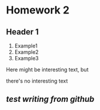 # Homework 2

## Header 1
1. Example1
2. Example2
3. Example3

Here might be interesting text, but

there's no interesting text

## _**test writing from github**_
